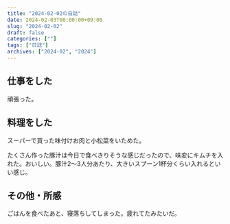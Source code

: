 ```yaml
---
title: "2024-02-02の日誌"
date: 2024-02-03T00:00:00+09:00
slug: "2024-02-02"
draft: false
categories: [""]
tags: ["日誌"]
archives: ["2024-02", "2024"]
---
```

## 仕事をした

頑張った。

## 料理をした

スーパーで買った味付けお肉と小松菜をいためた。

たくさん作った豚汁は今日で食べきりそうな感じだったので、味変にキムチを入れた。おいしい。豚汁2〜3人分あたり、大きいスプーン1杯分くらい入れるといい感じ。

## その他・所感

ごはんを食べたあと、寝落ちしてしまった。疲れてたみたいだ。
